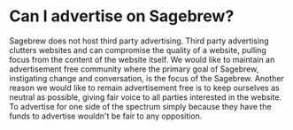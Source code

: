 # Can I advertise on Sagebrew? #
Sagebrew does not host third party advertising. Third party 
advertising clutters websites and can compromise the quality of a website, 
pulling focus from the content of the website itself. We would like to 
maintain an advertisement free community where the primary goal of Sagebrew, 
instigating change and conversation, is the focus of the Sagebrew. Another 
reason we would like to remain advertisement free is to keep ourselves as 
neutral as possible, giving fair voice to all parties interested in the 
website. To advertise for one side of the spectrum simply because they
have the funds to advertise wouldn't be fair to any opposition. 
